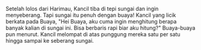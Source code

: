 Setelah lolos dari Harimau, Kancil tiba di tepi sungai dan ingin menyeberang. Tapi sungai itu penuh dengan buaya! Kancil yang licik berkata pada Buaya, "Hei Buaya, aku cuma ingin menghitung berapa banyak kalian di sungai ini. Bisa berbaris rapi biar aku hitung?" Buaya-buaya pun menurut. Kancil melompat di atas punggung mereka satu per satu hingga sampai ke seberang sungai.
